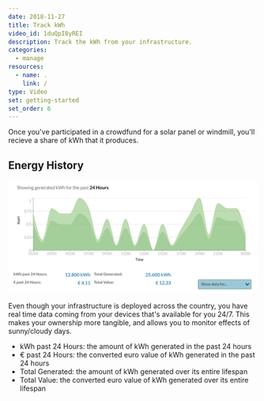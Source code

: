 ```yaml
---
date: 2018-11-27
title: Track kWh
video_id: 1duQpI8yREI
description: Track the kWh from your infrastructure.
categories:
  - manage
resources:
  - name: .
    link: /
type: Video
set: getting-started
set_order: 6
---
```


Once you've participated in a crowdfund for a solar panel or windmill, you'll recieve a share of kWh that it produces.

## Energy History

![Energy History](/images/media/kwh-history.png)

Even though your infrastructure is deployed across the country, you have real time data coming from your devices that's available for you 24/7. This makes your ownership more tangible, and allows you to monitor effects of sunny/cloudy days.


- kWh past 24 Hours: the amount of kWh generated in the past 24 hours
- € past 24 Hours: the converted euro value of kWh generated in the past 24 hours
- Total Generated: the amount of kWh generated over its entire lifespan
- Total Value: the converted euro value of kWh generated over its entire lifespan